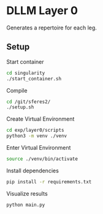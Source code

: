 # DLLM Layer 0
Generates a repertoire for each leg.

## Setup
Start container
```bash
cd singularity
./start_container.sh
```
Compile
```bash
cd /git/sferes2/
./setup.sh
```
Create Virtual Environment
```bash
cd exp/layer0/scripts
python3 -m venv ./venv
```
Enter Virtual Environment
```bash
source ./venv/bin/activate
```
Install dependencies
```bash
pip install -r requirements.txt
```
Visualize results
```bash
python main.py
```
